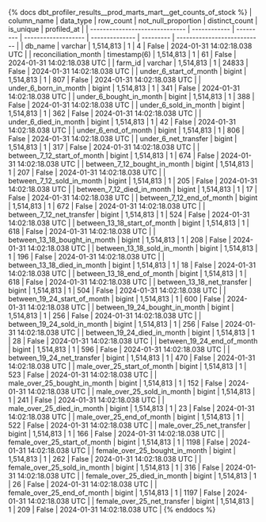 {% docs dbt_profiler_results__prod_marts_mart__get_counts_of_stock  %}
| column_name                    | data_type    | row_count | not_null_proportion | distinct_count | is_unique | profiled_at                 |
| ------------------------------ | ------------ | --------- | ------------------- | -------------- | --------- | --------------------------- |
| db_name                        | varchar      | 1,514,813 |                   1 |              4 |     False | 2024-01-31 14:02:18.038 UTC |
| reconciliation_month           | timestamp(6) | 1,514,813 |                   1 |             61 |     False | 2024-01-31 14:02:18.038 UTC |
| farm_id                        | varchar      | 1,514,813 |                   1 |          24833 |     False | 2024-01-31 14:02:18.038 UTC |
| under_6_start_of_month         | bigint       | 1,514,813 |                   1 |            807 |     False | 2024-01-31 14:02:18.038 UTC |
| under_6_born_in_month          | bigint       | 1,514,813 |                   1 |            341 |     False | 2024-01-31 14:02:18.038 UTC |
| under_6_bought_in_month        | bigint       | 1,514,813 |                   1 |            388 |     False | 2024-01-31 14:02:18.038 UTC |
| under_6_sold_in_month          | bigint       | 1,514,813 |                   1 |            362 |     False | 2024-01-31 14:02:18.038 UTC |
| under_6_died_in_month          | bigint       | 1,514,813 |                   1 |             42 |     False | 2024-01-31 14:02:18.038 UTC |
| under_6_end_of_month           | bigint       | 1,514,813 |                   1 |            806 |     False | 2024-01-31 14:02:18.038 UTC |
| under_6_net_transfer           | bigint       | 1,514,813 |                   1 |            317 |     False | 2024-01-31 14:02:18.038 UTC |
| between_7_12_start_of_month    | bigint       | 1,514,813 |                   1 |            674 |     False | 2024-01-31 14:02:18.038 UTC |
| between_7_12_bought_in_month   | bigint       | 1,514,813 |                   1 |            207 |     False | 2024-01-31 14:02:18.038 UTC |
| between_7_12_sold_in_month     | bigint       | 1,514,813 |                   1 |            205 |     False | 2024-01-31 14:02:18.038 UTC |
| between_7_12_died_in_month     | bigint       | 1,514,813 |                   1 |             17 |     False | 2024-01-31 14:02:18.038 UTC |
| between_7_12_end_of_month      | bigint       | 1,514,813 |                   1 |            672 |     False | 2024-01-31 14:02:18.038 UTC |
| between_7_12_net_transfer      | bigint       | 1,514,813 |                   1 |            524 |     False | 2024-01-31 14:02:18.038 UTC |
| between_13_18_start_of_month   | bigint       | 1,514,813 |                   1 |            618 |     False | 2024-01-31 14:02:18.038 UTC |
| between_13_18_bought_in_month  | bigint       | 1,514,813 |                   1 |            208 |     False | 2024-01-31 14:02:18.038 UTC |
| between_13_18_sold_in_month    | bigint       | 1,514,813 |                   1 |            196 |     False | 2024-01-31 14:02:18.038 UTC |
| between_13_18_died_in_month    | bigint       | 1,514,813 |                   1 |             18 |     False | 2024-01-31 14:02:18.038 UTC |
| between_13_18_end_of_month     | bigint       | 1,514,813 |                   1 |            618 |     False | 2024-01-31 14:02:18.038 UTC |
| between_13_18_net_transfer     | bigint       | 1,514,813 |                   1 |            504 |     False | 2024-01-31 14:02:18.038 UTC |
| between_19_24_start_of_month   | bigint       | 1,514,813 |                   1 |            600 |     False | 2024-01-31 14:02:18.038 UTC |
| between_19_24_bought_in_month  | bigint       | 1,514,813 |                   1 |            256 |     False | 2024-01-31 14:02:18.038 UTC |
| between_19_24_sold_in_month    | bigint       | 1,514,813 |                   1 |            256 |     False | 2024-01-31 14:02:18.038 UTC |
| between_19_24_died_in_month    | bigint       | 1,514,813 |                   1 |             28 |     False | 2024-01-31 14:02:18.038 UTC |
| between_19_24_end_of_month     | bigint       | 1,514,813 |                   1 |            596 |     False | 2024-01-31 14:02:18.038 UTC |
| between_19_24_net_transfer     | bigint       | 1,514,813 |                   1 |            470 |     False | 2024-01-31 14:02:18.038 UTC |
| male_over_25_start_of_month    | bigint       | 1,514,813 |                   1 |            523 |     False | 2024-01-31 14:02:18.038 UTC |
| male_over_25_bought_in_month   | bigint       | 1,514,813 |                   1 |            152 |     False | 2024-01-31 14:02:18.038 UTC |
| male_over_25_sold_in_month     | bigint       | 1,514,813 |                   1 |            241 |     False | 2024-01-31 14:02:18.038 UTC |
| male_over_25_died_in_month     | bigint       | 1,514,813 |                   1 |             23 |     False | 2024-01-31 14:02:18.038 UTC |
| male_over_25_end_of_month      | bigint       | 1,514,813 |                   1 |            522 |     False | 2024-01-31 14:02:18.038 UTC |
| male_over_25_net_transfer      | bigint       | 1,514,813 |                   1 |            166 |     False | 2024-01-31 14:02:18.038 UTC |
| female_over_25_start_of_month  | bigint       | 1,514,813 |                   1 |           1198 |     False | 2024-01-31 14:02:18.038 UTC |
| female_over_25_bought_in_month | bigint       | 1,514,813 |                   1 |            262 |     False | 2024-01-31 14:02:18.038 UTC |
| female_over_25_sold_in_month   | bigint       | 1,514,813 |                   1 |            316 |     False | 2024-01-31 14:02:18.038 UTC |
| female_over_25_died_in_month   | bigint       | 1,514,813 |                   1 |             26 |     False | 2024-01-31 14:02:18.038 UTC |
| female_over_25_end_of_month    | bigint       | 1,514,813 |                   1 |           1197 |     False | 2024-01-31 14:02:18.038 UTC |
| female_over_25_net_transfer    | bigint       | 1,514,813 |                   1 |            209 |     False | 2024-01-31 14:02:18.038 UTC |
{% enddocs %}

